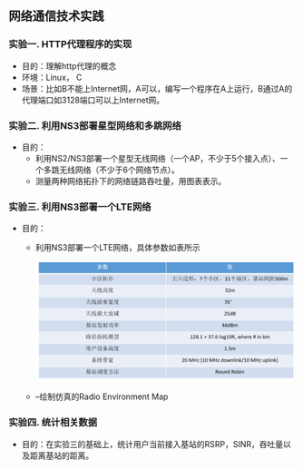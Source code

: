 ## 网络通信技术实践

### 实验一. HTTP代理程序的实现

- 目的：理解http代理的概念
- 环境：Linux， C
- 场景：比如B不能上Internet网，A可以，编写一个程序在A上运行，B通过A的代理端口如3128端口可以上Internet网。

### 实验二. 利用NS3部署星型网络和多跳网络

- 目的：
  - 利用NS2/NS3部署一个星型无线网络（一个AP，不少于5个接入点）、一个多跳无线网络（不少于6个网络节点）。
  - 测量两种网络拓扑下的网络链路吞吐量，用图表表示。

### 实验三. 利用NS3部署一个LTE网络

- 目的：

  - 利用NS3部署一个LTE网络，具体参数如表所示

    ![image](https://github.com/RMDE/Telecommunication/blob/master/pictures/%E5%9B%BE%E7%89%871.png)

  - –绘制仿真的Radio Environment Map

### 实验四. 统计相关数据

- 目的：在实验三的基础上，统计用户当前接入基站的RSRP，SINR，吞吐量以及距离基站的距离。

